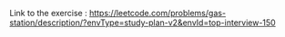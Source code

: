 Link to the exercise : https://leetcode.com/problems/gas-station/description/?envType=study-plan-v2&envId=top-interview-150